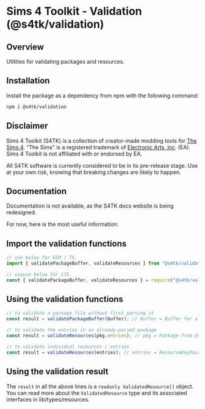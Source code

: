 # Sims 4 Toolkit - Validation (@s4tk/validation)

## Overview

Utilities for validating packages and resources.

## Installation

Install the package as a dependency from npm with the following command:

```sh
npm i @s4tk/validation
```

## Disclaimer

Sims 4 Toolkit (S4TK) is a collection of creator-made modding tools for [The Sims 4](https://www.ea.com/games/the-sims). "The Sims" is a registered trademark of [Electronic Arts, Inc](https://www.ea.com/). (EA). Sims 4 Toolkit is not affiliated with or endorsed by EA.

All S4TK software is currently considered to be in its pre-release stage. Use at your own risk, knowing that breaking changes are likely to happen.

## Documentation

Documentation is not available, as the S4TK docs website is being redesigned.

For now, here is the most useful information:

## Import the validation functions

```ts
// use below for ESM / TS
import { validatePackageBuffer, validateResources } from "@s4tk/validation";

// useyse below for CJS
const { validatePackageBuffer, validateResources } = require("@s4tk/validation");
```

## Using the validation functions

```ts
// to validate a package file without first parsing it
const result = validatePackageBuffer(buffer); // buffer = Buffer for a .package file

// to validate the entries in an already-parsed package
const result = validateResources(pkg.entries); // pkg = Package from @s4tk/models

// to validate individual resources / entries
const result = validateResources(entries); // entries = ResourceKeyPair[] from @s4tk/models
```

## Using the validation result

The `result` in all the above lines is a `readonly ValidatedResource[]` object. You can read more about the `ValidatedResource` type and its associated interfaces in lib/types/resources.
